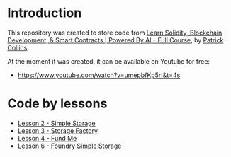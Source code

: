 # Introduction

This repository was created to store code from [Learn Solidity, Blockchain Development, & Smart Contracts | Powered By AI - Full Course](https://github.com/Cyfrin/foundry-full-course-f23), by [Patrick Collins](https://github.com/PatrickAlphaC).

At the moment it was created, it can be available on Youtube for free:
- https://www.youtube.com/watch?v=umepbfKp5rI&t=4s

# Code by lessons

- [Lesson 2 - Simple Storage](./lesson-2/README.md)
- [Lesson 3 - Storage Factory](./lesson-3/README.md)
- [Lesson 4 - Fund Me](./lesson-4/README.md)
- [Lesson 6 - Foundry Simple Storage](./lesson-6/README.md)
